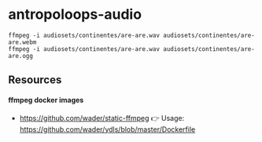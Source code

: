 # antropoloops-audio

```
ffmpeg -i audiosets/continentes/are-are.wav audiosets/continentes/are-are.webm
ffmpeg -i audiosets/continentes/are-are.wav audiosets/continentes/are-are.ogg
```


## Resources

#### ffmpeg docker images

- https://github.com/wader/static-ffmpeg 👉 Usage: https://github.com/wader/ydls/blob/master/Dockerfile